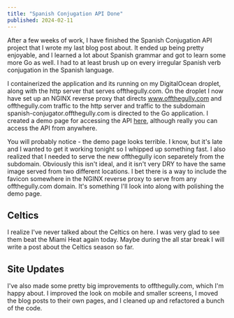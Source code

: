 ```yaml
---
title: "Spanish Conjugation API Done"
published: 2024-02-11
---
```

After a few weeks of work, I have finished the Spanish Conjugation API project that I wrote my last blog post about. It ended up being pretty enjoyable, and I learned a lot about Spanish grammar and got to learn some more Go as well. I had to at least brush up on every irregular Spanish verb conjugation in the Spanish language. 

I containerized the application and its running on my DigitalOcean droplet, along with the http server that serves offthegully.com. On the droplet I now have set up an NGINX reverse proxy that directs www.offthegully.com and offthegully.com traffic to the http server and traffic to the subdomain spanish-conjugator.offthegully.com is directed to the Go application. I created a demo page for accessing the API [here](http://spanish-conjugator.offthegully.com), although really you can access the API from anywhere.

You will probably notice - the demo page looks terrible. I know, but it's late and I wanted to get it working tonight so I whipped up something fast. I also realized that I needed to serve the new offthegully icon separetely from the subdomain. Obviously this isn't ideal, and it isn't very DRY to have the same image served from two different locations. I bet there is a way to include the favicon somewhere in the NGINX reverse proxy to serve from any offthegully.com domain. It's something I'll look into along with polishing the demo page.

## Celtics

I realize I've never talked about the Celtics on here. I was very glad to see them beat the Miami Heat again today. Maybe during the all star break I will write a post about the Celtics season so far.

## Site Updates

I've also made some pretty big improvements to offthegully.com, which I'm happy about. I improved the look on mobile and smaller screens, I moved the blog posts to their own pages, and I cleaned up and refactored a bunch of the code.

